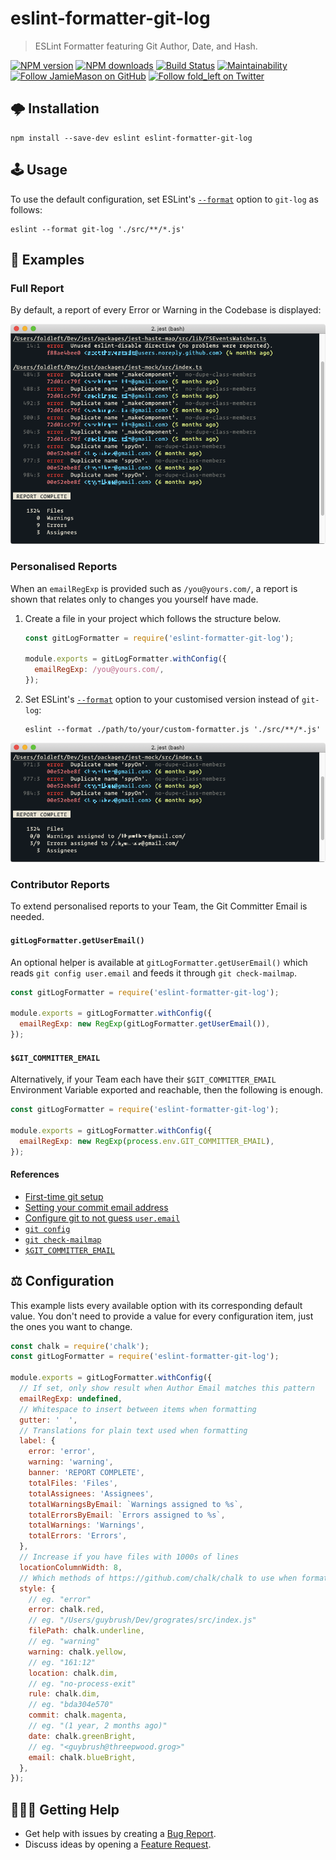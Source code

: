 # eslint-formatter-git-log

> ESLint Formatter featuring Git Author, Date, and Hash.

[![NPM version](http://img.shields.io/npm/v/eslint-formatter-git-log.svg?style=flat-square)](https://www.npmjs.com/package/eslint-formatter-git-log)
[![NPM downloads](http://img.shields.io/npm/dm/eslint-formatter-git-log.svg?style=flat-square)](https://www.npmjs.com/package/eslint-formatter-git-log)
[![Build Status](http://img.shields.io/travis/JamieMason/eslint-formatter-git-log/master.svg?style=flat-square)](https://travis-ci.org/JamieMason/eslint-formatter-git-log)
[![Maintainability](https://api.codeclimate.com/v1/badges/12697dca45d1de3f1bfc/maintainability)](https://codeclimate.com/github/JamieMason/eslint-formatter-git-log/maintainability)
[![Follow JamieMason on GitHub](https://img.shields.io/github/followers/JamieMason.svg?style=social&label=Follow)](https://github.com/JamieMason)
[![Follow fold_left on Twitter](https://img.shields.io/twitter/follow/fold_left.svg?style=social&label=Follow)](https://twitter.com/fold_left)

## 🌩 Installation

```
npm install --save-dev eslint eslint-formatter-git-log
```

## 🕹 Usage

To use the default configuration, set ESLint's
[`--format`](https://eslint.org/docs/user-guide/command-line-interface#-f---format)
option to `git-log` as follows:

```
eslint --format git-log './src/**/*.js'
```

## 👀 Examples

### Full Report

By default, a report of every Error or Warning in the Codebase is displayed:

![screenshot](static/screenshot.png)

### Personalised Reports

When an `emailRegExp` is provided such as `/you@yours.com/`, a report is shown
that relates only to changes you yourself have made.

1. Create a file in your project which follows the structure below.

   ```js
   const gitLogFormatter = require('eslint-formatter-git-log');

   module.exports = gitLogFormatter.withConfig({
     emailRegExp: /you@yours.com/,
   });
   ```

2. Set ESLint's
   [`--format`](https://eslint.org/docs/user-guide/command-line-interface#-f---format)
   option to your customised version instead of `git-log`:

   ```
   eslint --format ./path/to/your/custom-formatter.js './src/**/*.js'
   ```

![screenshot](static/screenshot-when-filtered.png)

### Contributor Reports

To extend personalised reports to your Team, the Git Committer Email is needed.

#### `gitLogFormatter.getUserEmail()`

An optional helper is available at `gitLogFormatter.getUserEmail()` which reads
`git config user.email` and feeds it through `git check-mailmap`.

```js
const gitLogFormatter = require('eslint-formatter-git-log');

module.exports = gitLogFormatter.withConfig({
  emailRegExp: new RegExp(gitLogFormatter.getUserEmail()),
});
```

#### `$GIT_COMMITTER_EMAIL`

Alternatively, if your Team each have their `$GIT_COMMITTER_EMAIL` Environment
Variable exported and reachable, then the following is enough.

```js
const gitLogFormatter = require('eslint-formatter-git-log');

module.exports = gitLogFormatter.withConfig({
  emailRegExp: new RegExp(process.env.GIT_COMMITTER_EMAIL),
});
```

#### References

- [First-time git setup](https://git-scm.com/book/en/v2/Getting-Started-First-Time-Git-Setup)
- [Setting your commit email address](https://help.github.com/en/articles/setting-your-commit-email-address)
- [Configure git to not guess `user.email`](https://stackoverflow.com/questions/19821895/can-i-configure-git-so-it-does-not-guess-user-email-configuration-settings)
- [`git config`](https://git-scm.com/docs/git-config)
- [`git check-mailmap`](https://www.git-scm.com/docs/git-check-mailmap)
- [`$GIT_COMMITTER_EMAIL`](https://git-scm.com/book/en/v2/Git-Internals-Environment-Variables)

## ⚖️ Configuration

This example lists every available option with its corresponding default value.
You don't need to provide a value for every configuration item, just the ones
you want to change.

```js
const chalk = require('chalk');
const gitLogFormatter = require('eslint-formatter-git-log');

module.exports = gitLogFormatter.withConfig({
  // If set, only show result when Author Email matches this pattern
  emailRegExp: undefined,
  // Whitespace to insert between items when formatting
  gutter: '  ',
  // Translations for plain text used when formatting
  label: {
    error: 'error',
    warning: 'warning',
    banner: 'REPORT COMPLETE',
    totalFiles: 'Files',
    totalAssignees: 'Assignees',
    totalWarningsByEmail: `Warnings assigned to %s`,
    totalErrorsByEmail: `Errors assigned to %s`,
    totalWarnings: 'Warnings',
    totalErrors: 'Errors',
  },
  // Increase if you have files with 1000s of lines
  locationColumnWidth: 8,
  // Which methods of https://github.com/chalk/chalk to use when formatting
  style: {
    // eg. "error"
    error: chalk.red,
    // eg. "/Users/guybrush/Dev/grogrates/src/index.js"
    filePath: chalk.underline,
    // eg. "warning"
    warning: chalk.yellow,
    // eg. "161:12"
    location: chalk.dim,
    // eg. "no-process-exit"
    rule: chalk.dim,
    // eg. "bda304e570"
    commit: chalk.magenta,
    // eg. "(1 year, 2 months ago)"
    date: chalk.greenBright,
    // eg. "<guybrush@threepwood.grog>"
    email: chalk.blueBright,
  },
});
```

## 🙋🏾‍♀️ Getting Help

- Get help with issues by creating a
  [Bug Report](https://github.com/JamieMason/eslint-formatter-git-log/issues/new?template=bug_report.md).
- Discuss ideas by opening a
  [Feature Request](https://github.com/JamieMason/eslint-formatter-git-log/issues/new?template=feature_request.md).
